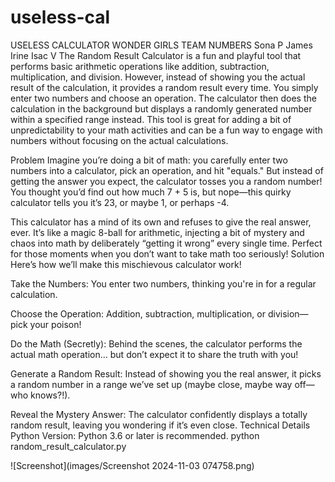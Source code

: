 # useless-cal
USELESS CALCULATOR
WONDER GIRLS
TEAM NUMBERS
Sona P James
Irine Isac V
The Random Result Calculator is a fun and playful tool that performs basic arithmetic operations like addition, subtraction, multiplication, and division. However, instead of showing you the actual result of the calculation, it provides a random result every time. You simply enter two numbers and choose an operation. The calculator then does the calculation in the background but displays a randomly generated number within a specified range instead. This tool is great for adding a bit of unpredictability to your math activities and can be a fun way to engage with numbers without focusing on the actual calculations.

Problem
Imagine you’re doing a bit of math: you carefully enter two numbers into a calculator, pick an operation, and hit "equals." But instead of getting the answer you expect, the calculator tosses you a random number! You thought you’d find out how much 7 + 5 is, but nope—this quirky calculator tells you it’s 23, or maybe 1, or perhaps -4. 

This calculator has a mind of its own and refuses to give the real answer, ever. It’s like a magic 8-ball for arithmetic, injecting a bit of mystery and chaos into math by deliberately “getting it wrong” every single time. Perfect for those moments when you don’t want to take math too seriously!
Solution
Here’s how we’ll make this mischievous calculator work!

Take the Numbers: You enter two numbers, thinking you're in for a regular calculation.

Choose the Operation: Addition, subtraction, multiplication, or division—pick your poison!

Do the Math (Secretly): Behind the scenes, the calculator performs the actual math operation... but don’t expect it to share the truth with you!

Generate a Random Result: Instead of showing you the real answer, it picks a random number in a range we’ve set up (maybe close, maybe way off—who knows?!).

Reveal the Mystery Answer: The calculator confidently displays a totally random result, leaving you wondering if it’s even close.
Technical Details
Python
Version: Python 3.6 or later is recommended.
python random_result_calculator.py

![Screenshot](images/Screenshot 2024-11-03 074758.png)




